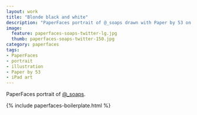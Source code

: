 ```yaml
---
layout: work
title: "Blonde black and white"
description: "PaperFaces portrait of @_soaps drawn with Paper by 53 on an iPad."
image: 
  feature: paperfaces-soaps-twitter-lg.jpg
  thumb: paperfaces-soaps-twitter-150.jpg
category: paperfaces
tags: 
- PaperFaces
- portrait
- illustration
- Paper by 53
- iPad art
---
```


PaperFaces portrait of [@_soaps](http://twitter.com/_soaps).

{% include paperfaces-boilerplate.html %}